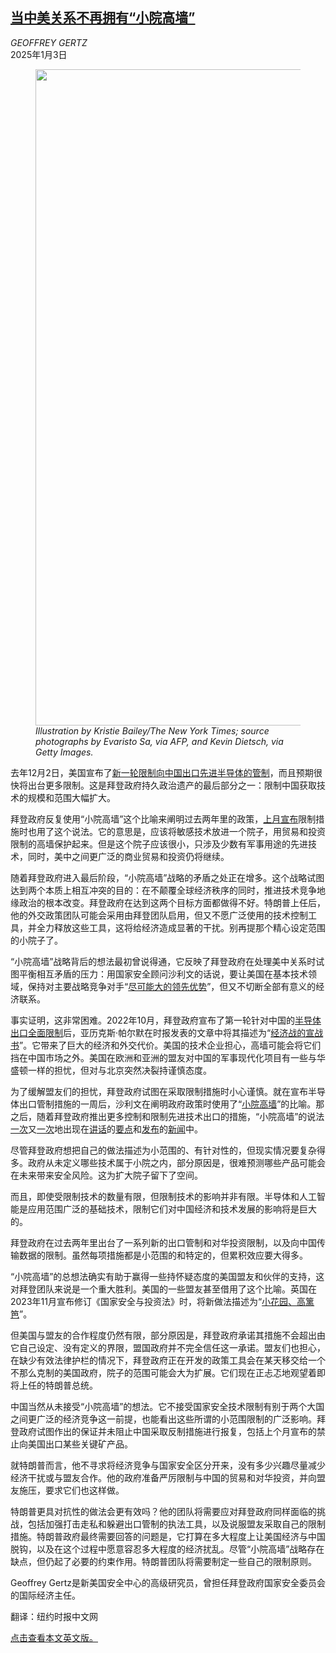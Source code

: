 <!--1735873621000-->
[当中美关系不再拥有“小院高墙”](https://cn.nytimes.com/opinion/20250103/china-semiconductor-biden-xi/)
------

<address>GEOFFREY GERTZ</address><time pudate="2025-01-03 10:55:14" datetime="2025-01-03 10:55:14">2025年1月3日</time><figure><img src="https://images.weserv.nl/?url=static01.nyt.com/images/2025/01/02/opinion/31Gertz/31Gertz-master1050.png" width="1050" height="1050"><figcaption> <cite>Illustration by Kristie Bailey/The New York Times; source photographs by Evaristo Sa, via AFP, and Kevin Dietsch, via Getty Images.</cite></figcaption></figure><section><p>去年12月2日，美国宣布了<a href="https://www.nytimes.com/2024/12/02/business/economy/biden-china-chips-exports.html">新一轮限制向中国出口先进半导体的管制</a>，而且预期很快将出台更多限制。这是拜登政府持久政治遗产的最后部分之一：限制中国获取技术的规模和范围大幅扩大。</p><p>拜登政府反复使用“小院高墙”这个比喻来阐明过去两年里的政策，<a rel="noopener noreferrer" target="_blank" href="https://www.bis.gov/press-release/commerce-strengthens-export-controls-restrict-chinas-capability-produce-advanced">上月宣布</a>限制措施时也用了这个说法。它的意思是，应该将敏感技术放进一个院子，用贸易和投资限制的高墙保护起来。但是这个院子应该很小，只涉及少数有军事用途的先进技术，同时，美中之间更广泛的商业贸易和投资仍将继续。</p><p>随着拜登政府进入最后阶段，“小院高墙”战略的矛盾之处正在增多。这个战略试图达到两个本质上相互冲突的目的：在不颠覆全球经济秩序的同时，推进技术竞争地缘政治的根本改变。拜登政府在达到这两个目标方面都做得不好。特朗普上任后，他的外交政策团队可能会采用由拜登团队启用，但又不愿广泛使用的技术控制工具，并全力释放这些工具，这将给经济造成显著的干扰。别再提那个精心设定范围的小院子了。</p><p>“小院高墙”战略背后的想法最初曾说得通，它反映了拜登政府在处理美中关系时试图平衡相互矛盾的压力：用国家安全顾问沙利文的话说，要让美国在基本技术领域，保持对主要战略竞争对手“<a rel="noopener noreferrer" target="_blank" href="https://www.whitehouse.gov/briefing-room/speeches-remarks/2022/09/16/remarks-by-national-security-advisor-jake-sullivan-at-the-special-competitive-studies-project-global-emerging-technologies-summit/">尽可能大的领先优势</a>”，但又不切断全部有意义的经济联系。</p><p>事实证明，这非常困难。2022年10月，拜登政府宣布了第一轮针对中国的<a href="https://cn.nytimes.com/usa/20221008/biden-chip-technology/">半导体出口全面限制</a>后，亚历克斯·帕尔默在时报发表的文章中将其描述为“<a href="https://cn.nytimes.com/usa/20230713/semiconductor-chips-us-china/">经济战的宣战书</a>”。它带来了巨大的经济和外交代价。美国的技术企业担心，高墙可能会将它们挡在中国市场之外。美国在欧洲和亚洲的盟友对中国的军事现代化项目有一些与华盛顿一样的担忧，但对与北京突然决裂持谨慎态度。</p><p>为了缓解盟友们的担忧，拜登政府试图在采取限制措施时小心谨慎。就在宣布半导体出口管制措施的一周后，沙利文在阐明政府政策时使用了“<a rel="noopener noreferrer" target="_blank" href="https://www.whitehouse.gov/briefing-room/speeches-remarks/2022/10/13/remarks-by-national-security-advisor-jake-sullivan-on-the-biden-harris-administrations-national-security-strategy/">小院高墙</a>”的比喻。那之后，随着拜登政府推出更多控制和限制先进技术出口的措施，“小院高墙”的说法<a rel="noopener noreferrer" target="_blank" href="https://www.whitehouse.gov/briefing-room/speeches-remarks/2023/04/27/remarks-by-national-security-advisor-jake-sullivan-on-renewing-american-economic-leadership-at-the-brookings-institution/">一次</a>又<a rel="noopener noreferrer" target="_blank" href="https://china.usembassy-china.org.cn/remarks-by-apnsa-jake-sullivan-in-press-conference-beijing-peoples-republic-of-china/">一次</a>地出现在<a rel="noopener noreferrer" target="_blank" href="https://www.cfr.org/event/us-china-economic-relations-jay-shambaugh">讲话</a>的<a rel="noopener noreferrer" target="_blank" href="https://www.state.gov/technology-and-the-transformation-of-u-s-foreign-policy-2/">要点</a>和<a rel="noopener noreferrer" target="_blank" href="https://www.commerce.gov/news/press-releases/2024/10/readout-secretary-raimondos-call-minister-commerce-china-wang-wentao">发布</a>的<a rel="noopener noreferrer" target="_blank" href="https://www.whitehouse.gov/briefing-room/statements-releases/2023/08/09/president-biden-signs-executive-order-on-addressing-united-states-investments-in-certain-national-security-technologies-and-products-in-countries-of-concern/">新闻</a>中。</p><p>尽管拜登政府想把自己的做法描述为小范围的、有针对性的，但现实情况要复杂得多。政府从未定义哪些技术属于小院之内，部分原因是，很难预测哪些产品可能会在未来带来安全风险。这为扩大院子留下了空间。</p><p>而且，即使受限制技术的数量有限，但限制技术的影响并非有限。半导体和人工智能是应用范围广泛的基础技术，限制它们对中国经济和技术发展的影响将是巨大的。</p><p>拜登政府在过去两年里出台了一系列新的出口管制和对华投资限制，以及向中国传输数据的限制。虽然每项措施都是小范围的和特定的，但累积效应要大得多。</p><p>“小院高墙”的总想法确实有助于赢得一些持怀疑态度的美国盟友和伙伴的支持，这对拜登团队来说是一个重大胜利。美国的一些盟友甚至借用了这个比喻。英国在2023年11月宣布修订《国家安全与投资法》时，将新做法描述为“<a rel="noopener noreferrer" target="_blank" href="https://www.gov.uk/government/calls-for-evidence/call-for-evidence-national-security-and-investment-act#:~:text=So%20I%20want%20us%20to,NSI%20Act%20has%20functioned%20well">小花园、高篱笆</a>”。</p><p>但美国与盟友的合作程度仍然有限​​，部分原因是，拜登政府承诺其措施不会超出由它自己设定、没有定义的界限，盟国政府并不完全信任这一承诺。盟友们也担心，在缺少有效法律护栏的情况下，拜登政府正在开发的政策工具会在某天移交给一个不那么克制的美国政府，院子的范围可能会大为扩展。它们现在正忐忑地观望着即将上任的特朗普总统。</p><p>中国当然从未接受“小院高墙”的想法。它不接受国家安全技术限制有别于两个大国之间更广泛的经济竞争这一前提，也能看出这些所谓的小范围限制的广泛影响。拜登政府试图作出的保证并未阻止中国采取反制措施进行报复，包括上个月宣布的<a rel="nofollow" target="_blank">禁止向美国出口某些关键矿产品</a>。</p><p>就特朗普而言，他不寻求将经济竞争与国家安全区分开来，没有多少兴趣尽量减少经济干扰或与盟友合作。他的政府准备严厉限制与中国的贸易和对华投资，并向盟友施压，要求它们也这样做。</p><p>特朗普更具对抗性的做法会更有效吗？他的团队将需要应对拜登政府同样面临的挑战，包括加强打击走私和躲避出口管制的执法工具，以及说服盟友采取自己的限制措施。特朗普政府最终需要回答的问题是，它打算在多大程度上让美国经济与中国脱钩，以及在这个过程中愿意容忍多大程度的经济扰乱。尽管“小院高墙”战略存在缺点，但仍起了必要的约束作用。特朗普团队将需要制定一些自己的限制原则。</p></section><footer><p>Geoffrey Gertz是新美国安全中心的高级研究员，曾担任拜登政府国家安全委员会的国际经济主任。</p><p>翻译：纽约时报中文网</p><p><a rel="nofollow" target="_blank" href="https://www.nytimes.com/2024/12/31/opinion/china-semiconductor-biden-xi.html">点击查看本文英文版。</a></p></footer>
